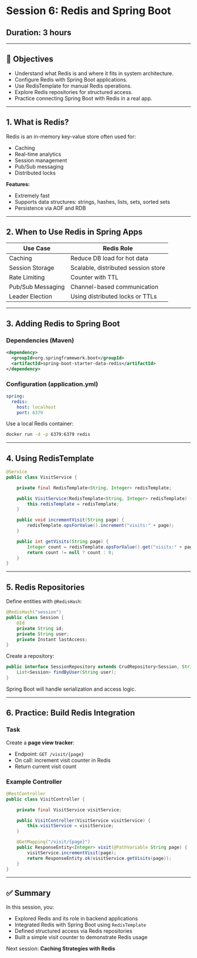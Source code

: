 # Session 6: Redis and Spring Boot

## Duration: 3 hours

---

## 🧠 Objectives

- Understand what Redis is and where it fits in system architecture.
- Configure Redis with Spring Boot applications.
- Use RedisTemplate for manual Redis operations.
- Explore Redis repositories for structured access.
- Practice connecting Spring Boot with Redis in a real app.

---

## 1. What is Redis?

Redis is an in-memory key-value store often used for:

- Caching
- Real-time analytics
- Session management
- Pub/Sub messaging
- Distributed locks

**Features:**

- Extremely fast
- Supports data structures: strings, hashes, lists, sets, sorted sets
- Persistence via AOF and RDB

---

## 2. When to Use Redis in Spring Apps

| Use Case            | Redis Role                              |
|---------------------|------------------------------------------|
| Caching             | Reduce DB load for hot data             |
| Session Storage     | Scalable, distributed session store     |
| Rate Limiting       | Counter with TTL                        |
| Pub/Sub Messaging   | Channel-based communication             |
| Leader Election     | Using distributed locks or TTLs         |

---

## 3. Adding Redis to Spring Boot

### Dependencies (Maven)

```xml
<dependency>
  <groupId>org.springframework.boot</groupId>
  <artifactId>spring-boot-starter-data-redis</artifactId>
</dependency>
```

### Configuration (application.yml)

```yaml
spring:
  redis:
    host: localhost
    port: 6379
```

Use a local Redis container:

```bash
docker run -d -p 6379:6379 redis
```

---

## 4. Using RedisTemplate

```java
@Service
public class VisitService {

    private final RedisTemplate<String, Integer> redisTemplate;

    public VisitService(RedisTemplate<String, Integer> redisTemplate) {
        this.redisTemplate = redisTemplate;
    }

    public void incrementVisit(String page) {
        redisTemplate.opsForValue().increment("visits:" + page);
    }

    public int getVisits(String page) {
        Integer count = redisTemplate.opsForValue().get("visits:" + page);
        return count != null ? count : 0;
    }
}
```

---

## 5. Redis Repositories

Define entities with `@RedisHash`:

```java
@RedisHash("session")
public class Session {
    @Id
    private String id;
    private String user;
    private Instant lastAccess;
}
```

Create a repository:

```java
public interface SessionRepository extends CrudRepository<Session, String> {
    List<Session> findByUser(String user);
}
```

Spring Boot will handle serialization and access logic.

---

## 6. Practice: Build Redis Integration

### Task

Create a **page view tracker**:

- Endpoint: `GET /visit/{page}`
- On call: increment visit counter in Redis
- Return current visit count

### Example Controller

```java
@RestController
public class VisitController {

    private final VisitService visitService;

    public VisitController(VisitService visitService) {
        this.visitService = visitService;
    }

    @GetMapping("/visit/{page}")
    public ResponseEntity<Integer> visit(@PathVariable String page) {
        visitService.incrementVisit(page);
        return ResponseEntity.ok(visitService.getVisits(page));
    }
}
```

---

## ✅ Summary

In this session, you:

- Explored Redis and its role in backend applications
- Integrated Redis with Spring Boot using `RedisTemplate`
- Defined structured access via Redis repositories
- Built a simple visit counter to demonstrate Redis usage

Next session: **Caching Strategies with Redis**
